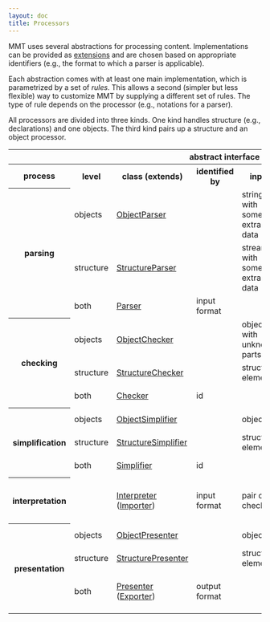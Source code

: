 ```yaml
---
layout: doc
title: Processors
---
```



MMT uses several abstractions for processing content.
Implementations can be provided as [extensions](index.html) and are chosen based on appropriate identifiers (e.g., the format to which a parser is applicable).

Each abstraction comes with at least one main implementation, which is parametrized by a set of *rules*.
This allows a second (simpler but less flexible) way to customize MMT by supplying a different set of rules.
The type of rule depends on the processor (e.g., notations for a parser).

All processors are divided into three kinds. One kind handles structure (e.g., declarations) and one objects. The third kind pairs up a structure and an object processor. 

<table>
    <tr>
        <td/>
        <td/>
        <th colspan="4">abstract interface</th>
        <th colspan="3">main implementation(s)</th>
    </tr>
    <tr>
        <th>process</th>
        <th>level</th>
        <th>class (extends)</th>
        <th>identified by</th>
        <th>input</th>
        <th>output</th>
        <th>class</th>
        <th>parametrized by set of</th>
        <th>identifier</th>
    </tr>
    <tr>
        <th rowspan="3">parsing</th>
        <td>objects</td>
        <td><a href="https://uniformal.github.io/apidoc/index.html#info.kwarc.mmt.api.parser.ObjectParser">ObjectParser</a></td>
        <td></td>
        <td>string with some extra data</td>
        <td>object</td>
        <td><a href="https://uniformal.github.io/apidoc/index.html#info.kwarc.mmt.api.parser.NotationBasedParser">NotationBasedParser</a></td>
        <td>notations in scope</td>
        <td></td>
    </tr>
    <tr>
        <td>structure</td>
        <td><a href="https://uniformal.github.io/apidoc/index.html#info.kwarc.mmt.api.parser.StructureParser">StructureParser</a></td>
        <td></td>
        <td>stream with some extra data</td>
        <td>document</td>
        <td><a href="https://uniformal.github.io/apidoc/index.html#info.kwarc.mmt.api.parser.KeywordBasedParser">KeywordBasedParser</a></td>
        <td>keyword handlers</td>
        <td></td>
    </tr>
    <tr>
        <td>both</td>
        <td><a href="https://uniformal.github.io/apidoc/index.html#info.kwarc.mmt.api.parser.Parser">Parser</a></td>
        <td>input format</td>
        <td></td>
        <td></td>
        <td colspan="2"><pre>new KeywordBasedParser(new NotationBasedParser)</pre></td>
        <td>"mmt"</td>
    </tr>
    <tr>
        <th rowspan="3">checking</th>
        <td>objects</td>
        <td><a href="https://uniformal.github.io/apidoc/index.html#info.kwarc.mmt.api.checking.ObjectChecker">ObjectChecker</a></td>
        <td></td>
        <td>object with unknown parts</td>
        <td>object with unknown parts inferred</td>
        <td><a href="https://uniformal.github.io/apidoc/index.html#info.kwarc.mmt.api.checking.RuleBasedChecker">RuleBasedChecker</a></td>
        <td>typing rules in scope</td>
        <td></td>
    </tr>
    <tr>
        <td>structure</td>
        <td><a href="https://uniformal.github.io/apidoc/index.html#info.kwarc.mmt.api.checking.StructureChecker">StructureChecker</a></td>
        <td></td>
        <td>structural element</td>
        <td>nothing</td>
        <td><a href="https://uniformal.github.io/apidoc/index.html#info.kwarc.mmt.api.checking.MMTStructureChecker">MMTStructureChecker</a></td>
        <td>not parametrized</td>
        <td></td>
    </tr>
    <tr>
        <td>both</td>
        <td><a href="https://uniformal.github.io/apidoc/index.html#info.kwarc.mmt.api.checking.Checker">Checker</a></td>
        <td>id</td>
        <td></td>
        <td></td>
        <td colspan="2"><pre>new MMTStructureChecker(new RuleBasedChecker)</pre></td>
        <td>"mmt"</td>
    </tr>
    <tr>
        <th rowspan="3">simplification</th>
        <td>objects</td>
        <td><a href="https://uniformal.github.io/apidoc/index.html#info.kwarc.mmt.api.uom.ObjectSimplifier">ObjectSimplifier</a></td>
        <td></td>
        <td>object</td>
        <td>simplified object</td>
        <td><a href="https://uniformal.github.io/apidoc/index.html#info.kwarc.mmt.api.uom.RuleBasedSimplifier">RuleBasedSimplifier</a></td>
        <td>simplification rules in scope</td>
        <td></td>
    </tr>
    <tr>
        <td>structure</td>
        <td><a href="https://uniformal.github.io/apidoc/index.html#info.kwarc.mmt.api.uom.StructureSimplifier">StructureSimplifier</a></td>
        <td></td>
        <td>structural element</td>
        <td>list of declarations</td>
        <td><a href="https://uniformal.github.io/apidoc/index.html#info.kwarc.mmt.api.uom.ElaborationBasedSimplifier">ElaborationBasedSimplifier</a></td>
        <td>structural features in scope</td>
        <td></td>
    </tr>
    <tr>
        <td>both</td>
        <td><a href="https://uniformal.github.io/apidoc/index.html#info.kwarc.mmt.api.checking.Checker">Simplifier</a></td>
        <td>id</td>
        <td></td>
        <td></td>
        <td colspan="2"><pre>new ElaborationBasedSimplifier(new RuleBasedSimplifier)</pre></td>
        <td>"mmt"</td>
    </tr>
    <tr>
        <th>interpretation</th>
        <td></td>
        <td><a href="https://uniformal.github.io/apidoc/index.html#info.kwarc.mmt.api.checking.Interpreter">Interpreter</a> (<a href="https://uniformal.github.io/apidoc/index.html#info.kwarc.mmt.api.archives.Importer">Importer</a>)</td>
        <td>input format</td><td colspan="2">pair of parser and checker</td>
        <td colspan="2">
<pre>
new TwoStepInterpreter(
  new KeywordBasedParser(new NotationBasedParser),
  new MMTStructureChecker(new RuleBasedChecker)
)</pre></td>
        <td>"mmt"</td>
    </tr>
    <tr>
        <th rowspan="3">presentation</th>
        <td>objects</td>
        <td><a href="https://uniformal.github.io/apidoc/index.html#info.kwarc.mmt.api.presentation.ObjectPresenter">ObjectPresenter</a></td>
        <td></td>
        <td>object</td>
        <td>according to format</td>
        <td><a href="https://uniformal.github.io/apidoc/index.html#info.kwarc.mmt.api.presentation.NotationBasedPresenter">NotationBasedPresenter</a> <a href="https://uniformal.github.io/apidoc/index.html#info.kwarc.mmt.api.presentation.MathMLPresenter">MathMLPresenter</a></td>
        <td>notations in scope</td>
        <td></td>
    </tr>
    <tr>
        <td>structure</td>
        <td><a href="https://uniformal.github.io/apidoc/index.html#info.kwarc.mmt.api.presentation.StructurePresenter">StructurePresenter</a></td>
        <td></td>
        <td>structural element</td>
        <td>according to format</td>
        <td><a href="https://uniformal.github.io/apidoc/index.html#info.kwarc.mmt.api.presentation.MMTStructurePresenter">MMTStructurePresenter</a> <a href="https://uniformal.github.io/apidoc/index.html#info.kwarc.mmt.api.presentation.HTMLPresenter">HTMLPresenter</a></td>
        <td>not parametrized</td>
        <td></td>
    </tr>
    <tr>
        <td>both</td>
        <td><a href="https://uniformal.github.io/apidoc/index.html#info.kwarc.mmt.api.presentation.Presenter">Presenter</a> (<a href="https://uniformal.github.io/apidoc/index.html#info.kwarc.mmt.api.archives.Exporter">Exporter</a>)</td>
        <td>output format</td>
        <td></td>
        <td></td>
        <td colspan="2">
<pre>
new MMTStructurePresenter(new NotationBasedPresenter)
new HTMLPresenter(new MathMLPresenter)</pre></td>
        <td>"present-text-notations"<br/>"html"</td>
    </tr>
</table>
